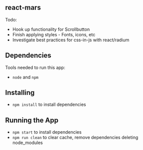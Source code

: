 ## react-mars
Todo:
* Hook up functionality for Scrollbutton
* Finish applying styles - Fonts, icons, etc
* Investigate best practices for css-in-js with react/radium

## Dependencies
Tools needed to run this app:
* `node` and `npm`

## Installing
* `npm install` to install dependencies

## Running the App
* `npm start` to install dependencies
* `npm run clean` to clear cache, remove dependencies deleting node_modules

